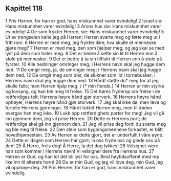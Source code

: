 ## Kapittel 118

1 Pris Herren, for han er god, hans miskunnhet varer evindelig!
2 Israel sie: Hans miskunnhet varer evindelig!
3 Arons hus sie: Hans miskunnhet varer evindelig!
4 De som frykter Herren, sie: Hans miskunnhet varer evindelig!
5 Ut av trengselen kalte jeg på Herren; Herren svarte meg og førte meg ut i fritt rom.
6 Herren er med meg, jeg frykter ikke; hva skulle et menneske gjøre meg?
7 Herren er med meg, den som hjelper meg, og jeg skal se med lyst på dem som hater meg.
8 Det er bedre å sette sin lit til Herren enn å stole på mennesker.
9 Det er bedre å ta sin tilflukt til Herren enn å stole på fyrster.
10 Alle hedninger omringer meg; i Herrens navn skal jeg hugge dem ned.
11 De omgir meg, ja, de omringer meg; i Herrens navn skal jeg hugge dem ned.
12 De omgir meg som bier, de slukner som ild i tornebusker; i Herrens navn skal jeg hugge dem ned.
13 Hårdt støtte du* meg for at jeg skulle falle; men Herren hjalp meg. / {* min fiende.}
14 Herren er min styrke og lovsang, og han ble meg til frelse.
15 Det høres fryderop om frelse i de rettferdiges telt; Herrens høyre hånd gjør storverk.
16 Herrens høyre hånd ophøyer, Herrens høyre hånd gjør storverk.
17 Jeg skal ikke dø, men leve og fortelle Herrens gjerninger.
18 Hårdt tuktet Herren meg, men til døden overgav han meg ikke.
19 Lukk opp rettferdighets porter for meg! Jeg vil gå inn gjennom dem, jeg vil prise Herren.
20 Dette er Herrens port; de rettferdige skal gå inn gjennom den.
21 Jeg vil prise deg fordi du svarte meg og ble meg til frelse.
22 Den stein som bygningsmennene forkastet, er blitt hovedhjørnestein.
23 Av Herren er dette gjort, det er underfullt i våre øyne.
24 Dette er dagen som Herren har gjort; la oss fryde oss og glede oss på den!
25 Å Herre, frels dog! Å Herre, la det dog lykkes!
26 Velsignet være han som kommer i Herrens navn! Vi velsigner dere fra Herrens hus.
27 Herren er Gud, og han lot det bli lyst for oss. Bind høytidsofferet med rep like inn til alterets horn!
28 Du er min Gud, og jeg vil love deg, min Gud, jeg vil opphøye deg.
29 Pris Herren, for han er god, hans miskunnhet varer evindelig.
